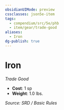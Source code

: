 ```yaml
---
obsidianUIMode: preview
cssclasses: json5e-item
tags:
  - compendium/src/5e/phb
  - item/gear/trade-good
aliases:
  - Iron
dg-publish: true
---
```

# Iron
*Trade Good*  

- **Cost**: 1 sp
- **Weight**: 1.0 lbs.

*Source: SRD / Basic Rules*